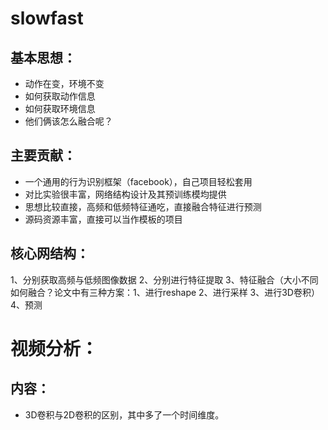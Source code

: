 # slowfast

## 基本思想：
- 动作在变，环境不变
- 如何获取动作信息
- 如何获取环境信息
- 他们俩该怎么融合呢？

## 主要贡献：
- 一个通用的行为识别框架（facebook），自己项目轻松套用
- 对比实验很丰富，网络结构设计及其预训练模均提供
- 思想比较直接，高频和低频特征通吃，直接融合特征进行预测
- 源码资源丰富，直接可以当作模板的项目

## 核心网结构：
1、分别获取高频与低频图像数据
2、分别进行特征提取
3、特征融合（大小不同如何融合？论文中有三种方案：1、进行reshape 2、进行采样 3、进行3D卷积）
4、预测


# 视频分析：

## 内容：
- 3D卷积与2D卷积的区别，其中多了一个时间维度。
